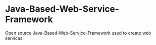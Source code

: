 # Java-Based-Web-Service-Framework
Open source Java-Based-Web-Service-Framework  used to create web services.
